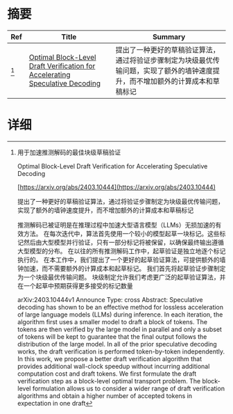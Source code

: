 # 摘要

| Ref | Title | Summary |
| --- | --- | --- |
| [^1] | [Optimal Block-Level Draft Verification for Accelerating Speculative Decoding](https://arxiv.org/abs/2403.10444) | 提出了一种更好的草稿验证算法，通过将验证步骤制定为块级最优传输问题，实现了额外的墙钟速度提升，而不增加额外的计算成本和草稿标记 |

# 详细

[^1]: 用于加速推测解码的最佳块级草稿验证

    Optimal Block-Level Draft Verification for Accelerating Speculative Decoding

    [https://arxiv.org/abs/2403.10444](https://arxiv.org/abs/2403.10444)

    提出了一种更好的草稿验证算法，通过将验证步骤制定为块级最优传输问题，实现了额外的墙钟速度提升，而不增加额外的计算成本和草稿标记

    

    推测解码已被证明是在推理过程中加速大型语言模型（LLMs）无损加速的有效方法。 在每次迭代中，算法首先使用一个较小的模型起草一块标记。这些标记然后由大型模型并行验证，只有一部分标记将被保留，以确保最终输出遵循大型模型的分布。 在以往的所有推测解码工作中，起草验证是独立地逐个标记执行的。 在本工作中，我们提出了一个更好的起草验证算法，可提供额外的墙钟加速，而不需要额外的计算成本和起草标记。 我们首先将起草验证步骤制定为一个块级最优传输问题。 块级制定允许我们考虑更广泛的起草验证算法，并在一个起草中预期获得更多接受的标记数量

    arXiv:2403.10444v1 Announce Type: cross  Abstract: Speculative decoding has shown to be an effective method for lossless acceleration of large language models (LLMs) during inference. In each iteration, the algorithm first uses a smaller model to draft a block of tokens. The tokens are then verified by the large model in parallel and only a subset of tokens will be kept to guarantee that the final output follows the distribution of the large model. In all of the prior speculative decoding works, the draft verification is performed token-by-token independently. In this work, we propose a better draft verification algorithm that provides additional wall-clock speedup without incurring additional computation cost and draft tokens. We first formulate the draft verification step as a block-level optimal transport problem. The block-level formulation allows us to consider a wider range of draft verification algorithms and obtain a higher number of accepted tokens in expectation in one draft 
    

